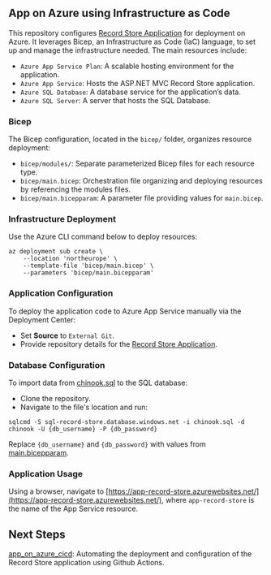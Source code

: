 ## App on Azure using Infrastructure as Code
This repository configures [Record Store Application](https://github.com/MaryKroustali/record_store_app) for deployment on Azure. It leverages Bicep, an Infrastructure as Code (IaC) language, to set up and manage the infrastructure needed. The main resources include:
- `Azure App Service Plan`: A scalable hosting environment for the application.
- `Azure App Service`: Hosts the ASP.NET MVC Record Store application.
- `Azure SQL Database`: A database service for the application’s data.
- `Azure SQL Server`: A server that hosts the SQL Database.

### Bicep

The Bicep configuration, located in the `bicep/` folder, organizes resource deployment:
- `bicep/modules/`: Separate parameterized Bicep files for each resource type.
- `bicep/main.bicep`: Orchestration file organizing and deploying resources by referencing the modules files.
- `bicep/main.bicepparam`: A parameter file providing values for `main.bicep`.

### Infrastructure Deployment

Use the Azure CLI command below to deploy resources:
```
az deployment sub create \
    --location 'northeurope' \
    --template-file 'bicep/main.bicep' \
    --parameters 'bicep/main.bicepparam'
```

### Application Configuration

To deploy the application code to Azure App Service manually via the Deployment Center:
- Set **Source** to `External Git`.
- Provide repository details for the [Record Store Application](https://github.com/MaryKroustali/record_store_app).

### Database Configuration

To import data from [chinook.sql](https://github.com/MaryKroustali/record_store_app/blob/main/SQL/chinook.sql) to the SQL database:

- Clone the repository.
- Navigate to the file's location and run:
```
sqlcmd -S sql-record-store.database.windows.net -i chinook.sql -d chinook -U {db_username} -P {db_password}
```
Replace `{db_username}` and `{db_password}` with values from [main.bicepparam](bicep/main.bicepparam).

### Application Usage

Using a browser, navigate to [https://app-record-store.azurewebsites.net/](https://app-record-store.azurewebsites.net/), where `app-record-store` is the name of the App Service resource.

## Next Steps
[app_on_azure_cicd](https://github.com/MaryKroustali/app_on_azure_cicd): Automating the deployment and configuration of the Record Store application using Github Actions.
